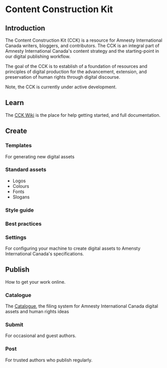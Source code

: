Content Construction Kit
==========

## Introduction

The Content Construction Kit (CCK) is a resource for Amnesty International Canada writers, bloggers, and contributors. The CCK is an integral part of Amnesty International Canada's content strategy and the starting-point in our digital publishing workflow.

The goal of the CCK is to establish of a foundation of resources and principles of digital production for the advancement, extension, and preservation of human rights through digital discourse.

Note, the CCK is currently under active development.


## Learn

The [CCK Wiki](https://github.com/AmnestyInternational/ContentKit/wiki) is the place for help getting started, and full documentation.

## Create

### Templates

For generating new digital assets

### Standard assets

- Logos
- Colours
- Fonts
- Slogans

### Style guide

### Best practices

### Settings

For configuring your machine to create digital assets to Amensty International Canada's specifications.

## Publish

How to get your work online.

### Catalogue

The [Catalogue](https://github.com/AmnestyInternational/ContentKit/blob/master/catalogue.md), the filing system for Amnesty International Canada digital assets and human rights ideas

### Submit

For occasional and guest authors.

### Post

For trusted authors who publish regularly.
